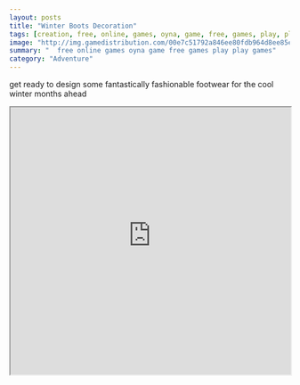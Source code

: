 ```yaml
---
layout: posts
title: "Winter Boots Decoration"
tags: [creation, free, online, games, oyna, game, free, games, play, play, games]
image: "http://img.gamedistribution.com/00e7c51792a846ee80fdb964d8ee85ef.jpg"
summary: "  free online games oyna game free games play play games"
category: "Adventure"
---
```


get ready to design some fantastically fashionable footwear for the cool winter months ahead

<iframe width="100%" height="480px;" src="http://flash.gamedistribution.com?game=00e7c51792a846ee80fdb964d8ee85ef"></iframe>